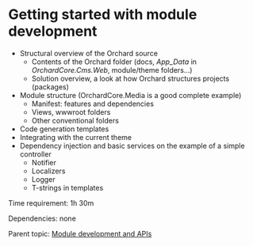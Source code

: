 # Getting started with module development



- Structural overview of the Orchard source
	- Contents of the Orchard folder (docs, *App_Data* in *OrchardCore.Cms.Web*, module/theme folders...)
	- Solution overview, a look at how Orchard structures projects (packages)
- Module structure (OrchardCore.Media is a good complete example)
	- Manifest: features and dependencies
	- Views, wwwroot folders
	- Other conventional folders
- Code generation templates
- Integrating with the current theme
- Dependency injection and basic services on the example of a simple controller
	- Notifier
	- Localizers
	- Logger
	- T-strings in templates

Time requirement: 1h 30m

Dependencies: none

Parent topic: [Module development and APIs](./)